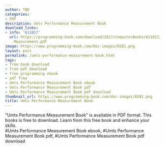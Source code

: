 ```yaml
---
author: TBD
categories:
- PDF
description: Umts Performance Measurement Book
download_links:
- info: '611017'
  url: https://programming-book.com/download/2017/ComputerBooks/611017/Umts Performance
    Measurement.pdf
image: https://www.programming-book.com/doc-images/8281.png
layout: post
permalink: /umts-performance-measurement-book.html
tags:
- free book download
- free pdf download
- free programming ebook
- pdf free
- Umts Performance Measurement Book ebook
- Umts Performance Measurement Book pdf
- Umts Performance Measurement Book pdf download
thumbnail_url: https://www.programming-book.com/doc-images/8281.png
title: Umts Performance Measurement Book
---
```


 
<div class="item-desc text-justify">
  "Umts Performance Measurement Book" is available in PDF format. This books is free to download. Learn from this free book and enhance your skills.
  <br>
  #Umts Performance Measurement Book ebook, #Umts Performance Measurement Book pdf, #Umts Performance Measurement Book pdf download
</div>